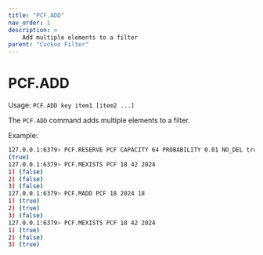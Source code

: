 ```yaml
---
title: "PCF.ADD"
nav_order: 1
description: >
    Add multiple elements to a filter
parent: "Cuckoo Filter"
---
```


# PCF.ADD

Usage: `PCF.ADD key item1 [item2 ...]`

The `PCF.ADD` command adds multiple elements to a filter.

Example:

```bash
127.0.0.1:6379> PCF.RESERVE PCF CAPACITY 64 PROBABILITY 0.01 NO_DEL true
(true)
127.0.0.1:6379> PCF.MEXISTS PCF 18 42 2024
1) (false)
2) (false)
3) (false)
127.0.0.1:6379> PCF.MADD PCF 18 2024 18
1) (true)
2) (true)
3) (false)
127.0.0.1:6379> PCF.MEXISTS PCF 18 42 2024
1) (true)
2) (false)
3) (true)
```
